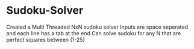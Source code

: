 # Sudoku-Solver
Created a Multi Threaded NxN sudoku solver
Inputs are space seperated and each line has a tab at the end
Can solve sudoku for any N that are perfect squares between (1-25)  
